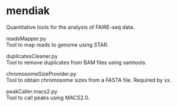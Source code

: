 # mendiak
Quantitative tools for the analysis of FAIRE-seq data.  

readsMapper.py  
Tool to map reads to genome using STAR.

duplicatesCleaner.py  
Tool to remove duplicates from BAM files using samtools.

chromosomeSizeProvider.py  
Tool to obtain chromosome sizes from a FASTA file. Required by xx.

peakCaller.macs2.py  
Tool to call peaks using MACS2.0.
